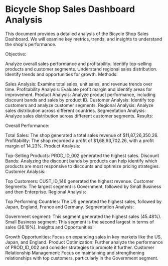 # Bicycle Shop Sales Dashboard Analysis
This document provides a detailed analysis of the Bicycle Shop Sales Dashboard. We will examine key metrics, trends, and insights to understand the shop's performance.

Objective:

Analyze overall sales performance and profitability.
Identify top-selling products and customer segments.
Understand regional sales distribution.
Identify trends and opportunities for growth.
Methods:

Sales Analysis: Examine total sales, unit sales, and revenue trends over time.
Profitability Analysis: Evaluate profit margin and identify areas for improvement.
Product Analysis: Analyze product performance, including discount bands and sales by product ID.
Customer Analysis: Identify top customers and analyze customer segments.
Regional Analysis: Analyze sales distribution across different countries.
Segmentation Analysis: Analyze sales distribution across different customer segments.
Results:

Overall Performance:

Total Sales: The shop generated a total sales revenue of $11,87,26,350.26.
Profitability: The shop recorded a profit of $1,68,93,702.26, with a profit margin of 14.23%.
Product Analysis:

Top-Selling Products: PROD_ID_002 generated the highest sales.
Discount Bands: Analyzing the discount bands by products can help identify which products are most responsive to discounts and optimize pricing strategies.
Customer Analysis:

Top Customers: CUST_ID_146 generated the highest revenue.
Customer Segments: The largest segment is Government, followed by Small Business and then Enterprise.
Regional Analysis:

Top Performing Countries: The US generated the highest sales, followed by Japan, England, France and Germany.
Segmentation Analysis:

Government segment: This segment generated the highest sales (45.48%).
Small Business segment: This segment is the second largest in terms of sales (36.19%).
Insights and Opportunities:

Growth Opportunities: Focus on expanding sales in key markets like the US, Japan, and England.
Product Optimization: Further analyze the performance of PROD_ID_002 and consider strategies to promote it further.
Customer Relationship Management: Focus on maintaining and strengthening relationships with top customers, particularly in the Government segment.

